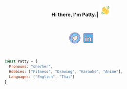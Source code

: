 <div align="center">

### Hi there, I'm Patty.| <img src="hi.gif" alt="hi" width="40"/>



<br>


<a href="https://twitter.com/pattyarunya" ><img src="twitter.png" alt="hi" width="40"/></a>
<a href="linkedin.com/in/pattyarunyavikul/">
<img src="linkedin.png" alt="hi" width="40"/></a>

</div>

<br>

```js
const Patty = {
  Pronouns: "she/her",
  Hobbies: ["Fitness", "Drawing", "Karaoke", "Anime"],
  Languages: ["English", "Thai"]
}
 ```

